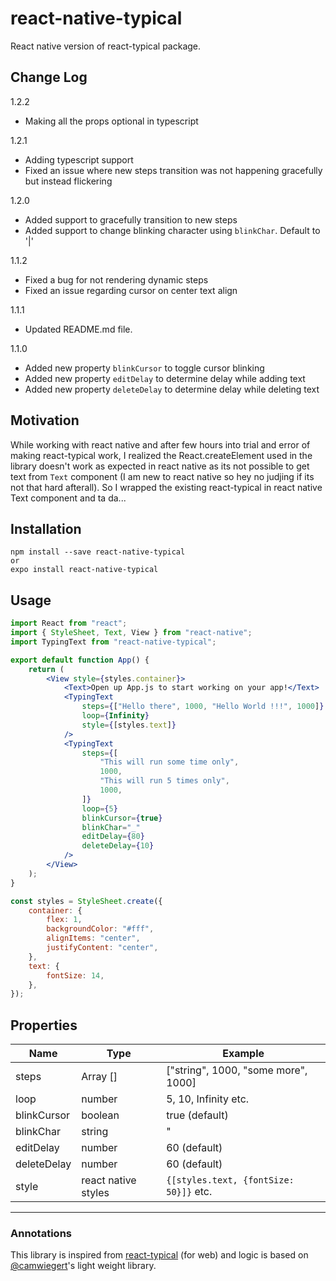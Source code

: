 # react-native-typical

React native version of react-typical package.

## Change Log

1.2.2
- Making all the props optional in typescript

1.2.1
- Adding typescript support
- Fixed an issue where new steps transition was not happening gracefully but instead flickering

1.2.0
- Added support to gracefully transition to new steps
- Added support to change blinking character using `blinkChar`. Default to '|'

1.1.2
- Fixed a bug for not rendering dynamic steps
- Fixed an issue regarding cursor on center text align

1.1.1
- Updated README.md file.

1.1.0
- Added new property `blinkCursor` to toggle cursor blinking
- Added new property `editDelay` to determine delay while adding text
- Added new property `deleteDelay` to determine delay while deleting text


## Motivation

While working with react native and after few hours into trial and error of making react-typical work, I realized the React.createElement used in the library doesn't work as expected in react native as its not possible to get text from `Text` component (I am new to react native so hey no judjing if its not that hard afterall).
So I wrapped the existing react-typical in react native Text component and ta da...

## Installation

```
npm install --save react-native-typical
or
expo install react-native-typical
```

## Usage

```jsx
import React from "react";
import { StyleSheet, Text, View } from "react-native";
import TypingText from "react-native-typical";

export default function App() {
	return (
		<View style={styles.container}>
			<Text>Open up App.js to start working on your app!</Text>
			<TypingText
				steps={["Hello there", 1000, "Hello World !!!", 1000]}
				loop={Infinity}
				style={[styles.text]}
			/>
			<TypingText
				steps={[
					"This will run some time only",
					1000,
					"This will run 5 times only",
					1000,
				]}
				loop={5}
				blinkCursor={true}
				blinkChar="_"
				editDelay={80}
				deleteDelay={10}
			/>
		</View>
	);
}

const styles = StyleSheet.create({
	container: {
		flex: 1,
		backgroundColor: "#fff",
		alignItems: "center",
		justifyContent: "center",
	},
	text: {
		fontSize: 14,
	},
});
```

## Properties

| Name        | Type                | Example                                |
|-------------|---------------------|----------------------------------------|
| steps       | Array []            | ["string", 1000, "some more", 1000]    |
| loop        | number              | 5, 10, Infinity etc.                   |
| blinkCursor | boolean             | true (default)                         |
| blinkChar   | string              | "|" (default)                          |
| editDelay   | number              | 60 (default)                           |
| deleteDelay | number              | 60 (default)                           |
| style       | react native styles | `{[styles.text, {fontSize: 50}]}` etc. |

---

### Annotations

This library is inspired from [react-typical](https://github.com/catalinmiron/react-typical) (for web) and logic is based on [@camwiegert](https://github.com/camwiegert/typical)'s light weight library.
